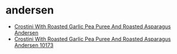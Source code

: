 # andersen

 * [Crostini With Roasted Garlic Pea Puree And Roasted Asparagus Andersen](../../index/c/crostini-with-roasted-garlic-pea-puree-and-roasted-asparagus-andersen-10173.json)
 * [Crostini With Roasted Garlic Pea Puree And Roasted Asparagus Andersen 10173](../../index/c/crostini-with-roasted-garlic-pea-puree-and-roasted-asparagus-andersen-10173.json)
